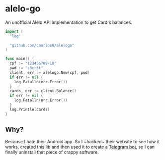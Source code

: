 # alelo-go

An unofficial Alelo API implementation to get Card's balances.

```go
import (
  "log"
  
  "github.com/caarlos0/alelogo"
)

func main() {
  cpf := "123456789-10"
  pwd := "s3cr3t"
  client, err := alelogo.New(cpf, pwd)
  if err != nil {
    log.Fatalln(err.Error())
  }
  cards, err := client.Balance()
  if err != nil {
    log.Fatalln(err.Error())
  }
  log.Println(cards)
}
```

## Why?

Because I hate their Android app. So I ~hacked~ their website to
see how it works, created this lib and then used it to create
a [Telegram bot](https://github.com/caarlos0/alelobot),
so I can finally uninstall that piece of crappy software.
